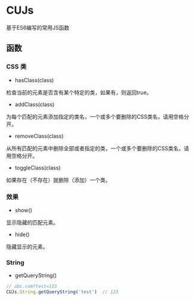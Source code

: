# CUJs
基于ES6编写的常用JS函数

## 函数
### CSS 类

- hasClass(class)

检查当前的元素是否含有某个特定的类，如果有，则返回true。

- addClass(class)

为每个匹配的元素添加指定的类名，一个或多个要删除的CSS类名，请用空格分开。

- removeClass(class)

从所有匹配的元素中删除全部或者指定的类，一个或多个要删除的CSS类名，请用空格分开。

- toggleClass(class)

如果存在（不存在）就删除（添加）一个类。


### 效果

- show()

显示隐藏的匹配元素。

- hide()

隐藏显示的元素。


### String

- getQueryString()
``` js
// abc.com?test=123
CUJs.String.getQueryString('test')  // 123
```